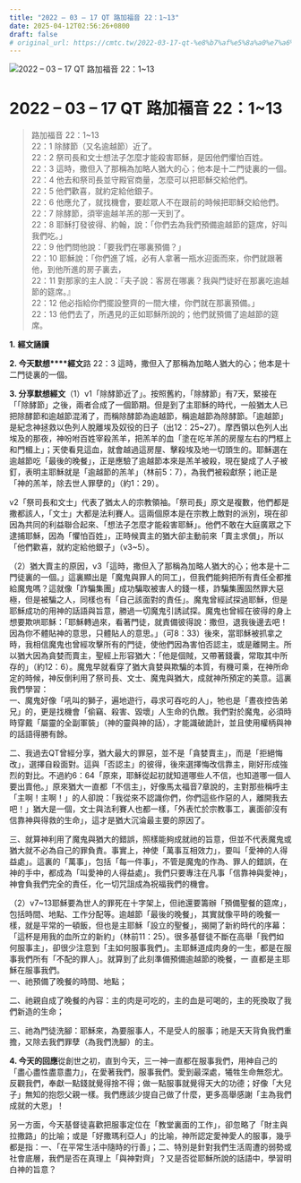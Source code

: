 ```yaml
---
title: "2022 – 03 – 17 QT 路加福音 22：1~13"
date: 2025-04-12T02:56:26+0800
draft: false
# original_url: https://cmtc.tw/2022-03-17-qt-%e8%b7%af%e5%8a%a0%e7%a6%8f%e9%9f%b3-22%ef%bc%9a113
---
```


![2022 – 03 – 17 QT 路加福音 22：1~13](/images/qt.jpg   "2022 – 03 – 17 QT 路加福音 22：1~13")

# 2022 – 03 – 17 QT 路加福音 22：1~13

> 路加福音 22：1~13  
> 22：1 除酵節（又名逾越節）近了。  
> 22：2 祭司長和文士想法子怎麼才能殺害耶穌，是因他們懼怕百姓。  
> 22：3 這時，撒但入了那稱為加略人猶大的心；他本是十二門徒裏的一個。  
> 22：4 他去和祭司長並守殿官商量，怎麼可以把耶穌交給他們。  
> 22：5 他們歡喜，就約定給他銀子。  
> 22：6 他應允了，就找機會，要趁眾人不在跟前的時候把耶穌交給他們。  
> 22：7 除酵節，須宰逾越羊羔的那一天到了。  
> 22：8 耶穌打發彼得、約翰，說：「你們去為我們預備逾越節的筵席，好叫我們吃。」  
> 22：9 他們問他說：「要我們在哪裏預備？」  
> 22：10 耶穌說：「你們進了城，必有人拿著一瓶水迎面而來，你們就跟著他，到他所進的房子裏去，  
> 22：11 對那家的主人說：『夫子說：客房在哪裏？我與門徒好在那裏吃逾越節的筵席。』  
> 22：12 他必指給你們擺設整齊的一間大樓，你們就在那裏預備。」  
> 22：13 他們去了，所遇見的正如耶穌所說的；他們就預備了逾越節的筵席。

**1.** **經文誦讀**

**2. 今天默想****經文**路 22：3 這時，撒但入了那稱為加略人猶大的心；他本是十二門徒裏的一個。

**3. 分享默想經文**（1）v1「除酵節近了」。按照舊約，「除酵節」有7天，緊接在「「除酵節」之後，兩者合成了一個節期。但是到了主耶穌的時代，一般猶太人已把除酵節和逾越節混淆了，而稱除酵節為逾越節，稱逾越節為除酵節。「逾越節」是紀念神拯救以色列人脫離埃及奴役的日子（出12：25~27）。摩西領以色列人出埃及的那夜，神吩咐百姓宰殺羔羊，把羔羊的血「塗在吃羊羔的房屋左右的門框上和門楣上」；天使看見這血，就會越過這房屋、擊殺埃及地一切頭生的。耶穌選在逾越節吃「最後的晚餐」，正是應驗了逾越節本來是羔羊被殺，現在變成了人子被釘，表明主耶穌就是「逾越節的羔羊」（林前5：7），為我們被殺獻祭；祂正是「神的羔羊，除去世人罪孽的」（約1：29）。

v2「祭司長和文士」代表了猶太人的宗教領袖。「祭司長」原文是複數，他們都是撒都該人，「文士」大都是法利賽人。這兩個原本是在宗教上敵對的派別，現在卻因為共同的利益聯合起來、「想法子怎麼才能殺害耶穌」。他們不敢在大庭廣眾之下逮捕耶穌，因為「懼怕百姓」，正時候賣主的猶大卻主動前來「賣主求償」，所以「他們歡喜，就約定給他銀子」（v3~5）。

（2）猶大賣主的原因，v3「這時，撒但入了那稱為加略人猶大的心；他本是十二門徒裏的一個。」這裏顯出是「魔鬼與罪人的同工」，但我們能夠把所有責任全都推給魔鬼嗎？這就像「詐騙集團」成功騙取被害人的錢一樣，詐騙集團固然罪大惡極，但是被騙之人，同樣也有「自己該面對的責任」。魔鬼曾經試探過耶穌，但是耶穌成功的用神的話語與旨意，勝過一切魔鬼引誘試探。魔鬼也曾經在彼得的身上想要欺哄耶穌：「耶穌轉過來，看著門徒，就責備彼得說：撒但，退我後邊去吧！因為你不體貼神的意思，只體貼人的意思。」（可8：33）後來，當耶穌被抓拿之時，我相信魔鬼也曾經攻擊所有的門徒，使他們因為害怕否認主，或是離開主。所以猶大因為貪婪而賣主，聖經上形容猶大：「他是個賊，又帶著錢囊，常取其中所存的」（約12：6）。魔鬼早就看穿了猶大貪婪與欺騙的本質，有機可乘，在神所命定的時候，神反倒利用了祭司長、文士、魔鬼與猶大，成就神所預定的美意。這裏我們學習：  
一、魔鬼好像「吼叫的獅子，遍地遊行，尋求可吞吃的人」，牠也是「晝夜控告弟兄」的，更是找機會「偷竊、殺害、毀壞」人生命的仇敵。我們對於魔鬼，必須時時穿戴「屬靈的全副軍裝」（神的靈與神的話），才能識破詭計，並且使用權柄與神的話語得勝有餘。

二、我過去QT曾經分享，猶大最大的罪惡，並不是「貪婪賣主」，而是「拒絕悔改」，選擇自殺面對。這與「否認主」的彼得，後來選擇悔改信靠主，剛好形成強烈的對比。不過約6：64「原來，耶穌從起初就知道哪些人不信，也知道哪一個人要出賣他。」原來猶大一直都「不信主」，好像馬太福音7章說的，主對那些稱呼主「主啊！主啊！」的人卻說：「我從來不認識你們，你們這些作惡的人，離開我去吧！」猶大是一個，文士與法利賽人也都一樣，「外表忙於宗教事工，裏面卻沒有信靠神與得救的生命」，這才是猶大沉淪最主要的原因了。

三、就算神利用了魔鬼與猶大的錯誤，照樣能夠成就祂的旨意，但並不代表魔鬼或猶大就不必為自己的罪負責。事實上，神使「萬事互相效力」，要叫「愛神的人得益處」。這裏的「萬事」，包括「每一件事」，不管是魔鬼的作為、罪人的錯誤，在神的手中，都成為「叫愛神的人得益處」。我們只要專注在凡事「信靠神與愛神」，神會負我們完全的責任，化一切咒詛成為祝福我們的機會。

（2）v7~13耶穌要為世人的罪死在十字架上，但祂還要籌辦「預備聖餐的筵席」，包括時間、地點、工作分配等。逾越節「最後的晚餐」，其實就像平時的晚餐一樣，就是平常的一頓飯，但也是主耶穌「設立的聖餐」，揭開了新約時代的序幕：「這杯是用我的血所立的新約」（林前11：25）。很多基督徒不斷在高舉「我們如何服事主」，卻很少注意到「主如何服事我們」。主耶穌道成肉身的一生，都是在服事我們所有「不配的罪人」。就算到了此刻準備預備逾越節的晚餐，一 直都是主耶穌在服事我們。  
一、祂預備了晚餐的時間、地點；

二、祂親自成了晚餐的內容：主的肉是可吃的，主的血是可喝的，主的死換取了我們新造的生命；

三、祂為門徒洗腳：耶穌來，為要服事人，不是受人的服事；祂是天天背負我們重擔，又除去我們罪孽（為我們洗腳）的主。

**4. 今天的回應**從創世之初，直到今天，三一神一直都在服事我們，用神自己的「盡心盡性盡意盡力」，在愛著我們，服事我們。愛到最深處，犧牲生命無怨尤。反觀我們，奉獻一點錢就覺得捨不得；做一點服事就覺得天大的功德；好像「大兒子」無知的抱怨父親一樣。我們應該少提自己做了什麼，更多高舉感謝「主為我們成就的大恩」！

另一方面，今天基督徒喜歡把服事定位在「教堂裏面的工作」，卻忽略了「財主與拉撒路」的比喻；或是「好撒瑪利亞人」的比喻，神所認定愛神愛人的服事，幾乎都是指：一、「在平常生活中隨時的行善」；二、特別是針對我們生活周遭的弱勢或社會底層，我們是否在真理上「與神對齊」？又是否從耶穌所說的話語中，學習明白神的旨意？